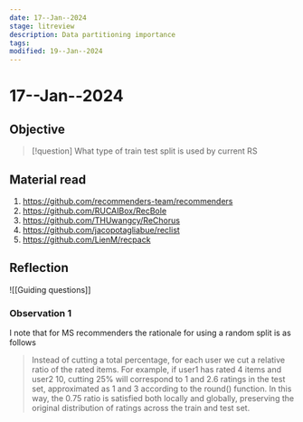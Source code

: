 ```yaml
---
date: 17--Jan--2024
stage: litreview
description: Data partitioning importance
tags: 
modified: 19--Jan--2024
---
```

# 17--Jan--2024
## Objective
>[!question] What type of train test split is used by current RS

## Material read
1. https://github.com/recommenders-team/recommenders
2. https://github.com/RUCAIBox/RecBole
3. https://github.com/THUwangcy/ReChorus
4. https://github.com/jacopotagliabue/reclist
5. https://github.com/LienM/recpack
## Reflection
![[Guiding questions]]
### Observation 1
I note that for MS recommenders the rationale for using a random split is as follows
> Instead of cutting a total percentage, for each user we cut a relative ratio of the rated items. For example, if user1 has rated 4 items and user2 10, cutting 25% will correspond to 1 and 2.6 ratings in the test set, approximated as 1 and 3 according to the round() function. In this way, the 0.75 ratio is satisfied both locally and globally, preserving the original distribution of ratings across the train and test set.